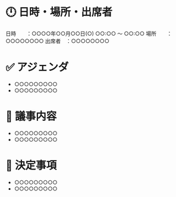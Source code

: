 # :clock12: 日時・場所・出席者
日時　　：○○○○年○○月○○日(○) ○○:○○ 〜 ○○:○○
場所　　：○○○○○○○○
出席者　：○○○○○○○○

# :white_check_mark: アジェンダ
- ○○○○○○○○○
- ○○○○○○○○○

# :memo: 議事内容
- ○○○○○○○○○
- ○○○○○○○○○

# :mega:  決定事項
- ○○○○○○○○○
- ○○○○○○○○○
